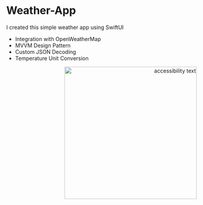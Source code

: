# Weather-App

I created this simple weather app using SwiftUI

- Integration with OpenWeatherMap 
- MVVM Design Pattern 
- Custom JSON Decoding 
- Temperature Unit Conversion 

<p align="right">
  <img src="https://user-images.githubusercontent.com/29463442/157142034-4a6af6fe-8268-4ee4-9b22-0f3d901510d2.png" width="350" alt="accessibility text">
</p>
